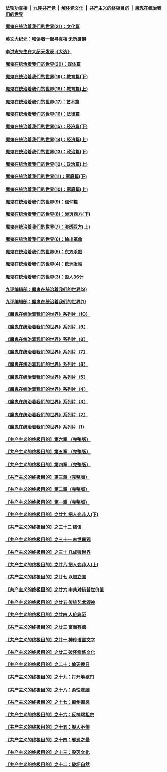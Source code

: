 

####  [法轮功真相](../../../../basic/blob/master/README.md?t=12300831) &nbsp;|&nbsp; [九评共产党](../../../../9ping.md/blob/master/README.md?t=12300831) &nbsp;|&nbsp; [解体党文化](../../../../jtdwh.md/blob/master/README.md?t=12300831)  &nbsp;|&nbsp; [共产主义的终极目的](../../../../gczydzjmd.md/blob/master/README.md?t=12300831) &nbsp;|&nbsp; [魔鬼在统治我们的世界](../../../../mgztzwmdsj.md/blob/master/README.md?t=12300831) 

#### [魔鬼在统治着我们的世界(21)：文化篇](../pages/nsc422/n10597706.md?t=12300831) 

#### [英文大纪元：和读者一起寻真相 无所畏惧](../pages/nsc422/n12542027.md?t=12300831) 

#### [李洪志先生在大纪元发表《大选》](../pages/nsc422/n12534746.md?t=12300831) 

#### [魔鬼在统治着我们的世界(20)：媒体篇](../pages/nsc422/n10586579.md?t=12300831) 

#### [魔鬼在统治着我们的世界(19)：教育篇(下)](../pages/nsc422/n10564808.md?t=12300831) 

#### [魔鬼在统治着我们的世界(18)：教育篇(上)](../pages/nsc422/n10526970.md?t=12300831) 

#### [魔鬼在统治着我们的世界(17)：艺术篇](../pages/nsc422/n10499093.md?t=12300831) 

#### [魔鬼在统治着我们的世界(16)：法律篇](../pages/nsc422/n10485969.md?t=12300831) 

#### [魔鬼在统治着我们的世界(15)：经济篇(下)](../pages/nsc422/n10469975.md?t=12300831) 

#### [魔鬼在统治着我们的世界(14)：经济篇(上)](../pages/nsc422/n10457370.md?t=12300831) 

#### [魔鬼在统治着我们的世界(13)：政治篇(下)](../pages/nsc422/n10448270.md?t=12300831) 

#### [魔鬼在统治着我们的世界(12)：政治篇(上)](../pages/nsc422/n10444576.md?t=12300831) 

#### [魔鬼在统治着我们的世界(11)：家庭篇(下)](../pages/nsc422/n10440961.md?t=12300831) 

#### [魔鬼在统治着我们的世界(10)：家庭篇(上)](../pages/nsc422/n10435448.md?t=12300831) 

#### [魔鬼在统治着我们的世界(9)：信仰篇](../pages/nsc422/n10432159.md?t=12300831) 

#### [魔鬼在统治着我们的世界(8)：渗透西方(下)](../pages/nsc422/n10429603.md?t=12300831) 

#### [魔鬼在统治着我们的世界(7)：渗透西方(上)](../pages/nsc422/n10426013.md?t=12300831) 

#### [魔鬼在统治着我们的世界(6)：输出革命](../pages/nsc422/n10421536.md?t=12300831) 

#### [魔鬼在统治着我们的世界(5)：东方杀戮](../pages/nsc422/n10417707.md?t=12300831) 

#### [魔鬼在统治着我们的世界(4)：欧洲发端](../pages/nsc422/n10414890.md?t=12300831) 

#### [魔鬼在统治着我们的世界(3)：毁人36计](../pages/nsc422/n10411583.md?t=12300831) 

#### [九评编辑部：魔鬼在统治着我们的世界(2)](../pages/nsc422/n10410036.md?t=12300831) 

#### [九评编辑部：魔鬼在统治着我们的世界(1)](../pages/nsc422/n10406825.md?t=12300831) 

#### [《魔鬼在统治着我们的世界》系列片（10）](../pages/nsc422/n12292670.md?t=12300831) 

#### [《魔鬼在统治着我们的世界》系列片（9）](../pages/nsc422/n12290859.md?t=12300831) 

#### [《魔鬼在统治着我们的世界》系列片（8）](../pages/nsc422/n12287445.md?t=12300831) 

#### [《魔鬼在统治着我们的世界》系列片（7）](../pages/nsc422/n12283425.md?t=12300831) 

#### [《魔鬼在统治着我们的世界》系列片（6）](../pages/nsc422/n12282314.md?t=12300831) 

#### [《魔鬼在统治着我们的世界》系列片（5）](../pages/nsc422/n12281419.md?t=12300831) 

#### [《魔鬼在统治着我们的世界》系列片（4）](../pages/nsc422/n12274024.md?t=12300831) 

#### [《魔鬼在统治着我们的世界》系列片（3）](../pages/nsc422/n12271322.md?t=12300831) 

#### [《魔鬼在统治着我们的世界》系列片（2）](../pages/nsc422/n12269049.md?t=12300831) 

#### [《魔鬼在统治着我们的世界》系列片（1）](../pages/nsc422/n12267575.md?t=12300831) 

#### [【共产主义的终极目的】第六章 （完整版）](../pages/nsc422/n11428913.md?t=12300831) 

#### [【共产主义的终极目的】第五章 （完整版）](../pages/nsc422/n11428912.md?t=12300831) 

#### [【共产主义的终极目的】第四章 （完整版）](../pages/nsc422/n11428907.md?t=12300831) 

#### [【共产主义的终极目的】第三章（完整版）](../pages/nsc422/n11428848.md?t=12300831) 

#### [【共产主义的终极目的】第二章（完整版）](../pages/nsc422/n11428831.md?t=12300831) 

#### [【共产主义的终极目的】第一章（完整版）](../pages/nsc422/n11417651.md?t=12300831) 

#### [【共产主义的终极目的】之廿九 把人变非人(下)](../pages/nsc422/n11344140.md?t=12300831) 

#### [【共产主义的终极目的】之三十二 结语](../pages/nsc422/n11360535.md?t=12300831) 

#### [【共产主义的终极目的】之三十一 末世景观](../pages/nsc422/n11351129.md?t=12300831) 

#### [【共产主义的终极目的】之三十 几成狼世界](../pages/nsc422/n11348280.md?t=12300831) 

#### [【共产主义的终极目的】之廿八 把人变非人(上)](../pages/nsc422/n11340492.md?t=12300831) 

#### [【共产主义的终极目的】之廿七 以恨立国](../pages/nsc422/n11336944.md?t=12300831) 

#### [【共产主义的终极目的】之廿六 中共对抗普世价值](../pages/nsc422/n11324785.md?t=12300831) 

#### [【共产主义的终极目的】之廿五 传统艺术颂神](../pages/nsc422/n11296396.md?t=12300831) 

#### [【共产主义的终极目的】之廿四 人伦典范](../pages/nsc422/n11296397.md?t=12300831) 

#### [【共产主义的终极目的】之廿三 富而有德](../pages/nsc422/n11283598.md?t=12300831) 

#### [【共产主义的终极目的】之廿一 神传语言文字](../pages/nsc422/n11263265.md?t=12300831) 

#### [【共产主义的终极目的】之廿二 破坏修炼文化](../pages/nsc422/n11245728.md?t=12300831) 

#### [【共产主义的终极目的】之二十：偷天换日](../pages/nsc422/n11238846.md?t=12300831) 

#### [【共产主义的终极目的】之十九：打开地狱门](../pages/nsc422/n11206376.md?t=12300831) 

#### [【共产主义的终极目的】之十八：柔性洗脑](../pages/nsc422/n11199994.md?t=12300831) 

#### [【共产主义的终极目的】之十七：颠倒善恶](../pages/nsc422/n11179782.md?t=12300831) 

#### [【共产主义的终极目的】之十六：反神骂祖宗](../pages/nsc422/n11166798.md?t=12300831) 

#### [【共产主义的终极目的】之十五：毁人不倦](../pages/nsc422/n11166792.md?t=12300831) 

#### [【共产主义的终极目的】之十四：邪恶之最](../pages/nsc422/n11150249.md?t=12300831) 

#### [【共产主义的终极目的】之十三：毁灭文化](../pages/nsc422/n11135227.md?t=12300831) 

#### [【共产主义的终极目的】之十二：破坏自然](../pages/nsc422/n11135214.md?t=12300831) 

